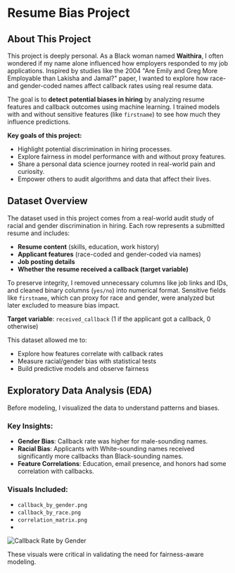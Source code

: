 # Resume Bias Project
## About This Project

This project is deeply personal. As a Black woman named **Waithira**, I often wondered if my name alone influenced how employers responded to my job applications. Inspired by studies like the 2004 "Are Emily and Greg More Employable than Lakisha and Jamal?" paper, I wanted to explore how race- and gender-coded names affect callback rates using real resume data.

The goal is to **detect potential biases in hiring** by analyzing resume features and callback outcomes using machine learning. I trained models with and without sensitive features (like `firstname`) to see how much they influence predictions.

**Key goals of this project:**
- Highlight potential discrimination in hiring processes.
- Explore fairness in model performance with and without proxy features.
- Share a personal data science journey rooted in real-world pain and curiosity.
- Empower others to audit algorithms and data that affect their lives.

## Dataset Overview

The dataset used in this project comes from a real-world audit study of racial and gender discrimination in hiring. Each row represents a submitted resume and includes:

- **Resume content** (skills, education, work history)
- **Applicant features** (race-coded and gender-coded via names)
- **Job posting details**
- **Whether the resume received a callback (target variable)**

To preserve integrity, I removed unnecessary columns like job links and IDs, and cleaned binary columns (`yes/no`) into numerical format. Sensitive fields like `firstname`, which can proxy for race and gender, were analyzed but later excluded to measure bias impact.

**Target variable**: `received_callback` (1 if the applicant got a callback, 0 otherwise)

This dataset allowed me to:
- Explore how features correlate with callback rates
- Measure racial/gender bias with statistical tests
- Build predictive models and observe fairness

## Exploratory Data Analysis (EDA)

Before modeling, I visualized the data to understand patterns and biases.

### Key Insights:
- **Gender Bias**: Callback rate was higher for male-sounding names.
- **Racial Bias**: Applicants with White-sounding names received significantly more callbacks than Black-sounding names.
- **Feature Correlations**: Education, email presence, and honors had some correlation with callbacks.

### Visuals Included:
-  `callback_by_gender.png`
-  `callback_by_race.png`
-  `correlation_matrix.png`
-  
![Callback Rate by Gender](visualizations/callback_by_gender.png)

These visuals were critical in validating the need for fairness-aware modeling.
